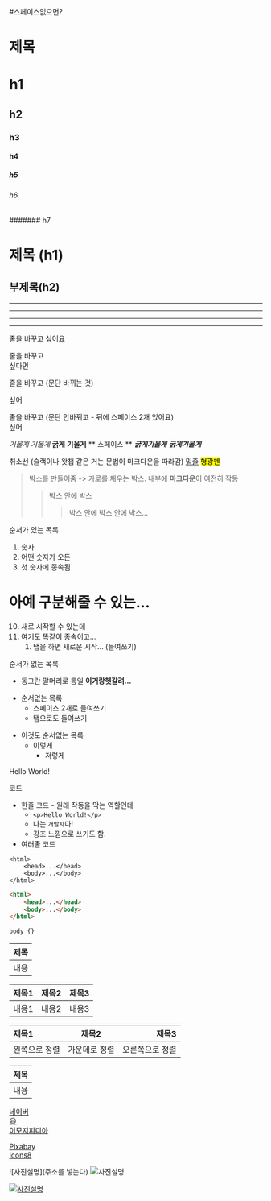 #스페이스없으면?
# 제목
# h1
## h2
### h3
#### h4
##### h5
###### h6
####### h7

제목 (h1)
========

부제목(h2)
--------

<hr>

***
---
___

줄을 바꾸고
싶어요

줄을 바꾸고<br>
싶다면

줄을 바꾸고 (문단 바뀌는 것)

싶어

줄을 바꾸고 (문단 안바뀌고 - 뒤에 스페이스 2개 있어요)  
싶어

*기울게* _기울게_
**굵게** __기울게__
** 스페이스 **
***굵게기울게*** ___굵게기울게___

~~취소선~~ (슬랙이나 왓챕 같은 거는 문법이 마크다운을 따라감)
<u>밑줄</u> <mark>형광펜</mark>

> 박스를 만들어줌 -> 가로를 채우는 박스. 내부에 **마크다운**이 여전히 작동
> > 박스 안에 박스
> > > 박스 안에 박스 안에 박스...
<!-- 이건 주석인데 참고로 인용문 마크다운은 한계가 없답니다 근데 줄바꿈으로 인해서 모양이 안예쁨 -->

<!--  <ol> <ul> -->
순서가 있는 목록
1. 숫자
0. 어떤 숫자가 오든
99. 첫 숫자에 종속됨
# 아예 구분해줄 수 있는...
10. 새로 시작할 수 있는데
1. 여기도 똑같이 종속이고...
    1. 탭을 하면 새로운 시작... (들여쓰기)

순서가 없는 목록
* 동그란 말머리로 통일 **이거랑헷갈려...**
- 순서없는 목록
    - 스페이스 2개로 들여쓰기
    - 탭으로도 들여쓰기
+ 이것도 순서없는 목록
  - 이렇게
    - 저렇게

<p>Hello World!</p>

코드
* 한줄 코드 - 원래 작동을 막는 역할인데
    * `<p>Hello World!</p>`
    * 나는 `개발자`다!
    * 강조 느낌으로 쓰기도 함.
* 여러줄 코드
```
<html>
    <head>...</head>
    <body>...</body>
</html>
```
```html
<html>
    <head>...</head>
    <body>...</body>
</html>
```
```css
body {}
```

|제목|
|-|
|내용|

|제목1|제목2|제목3|
|----|-----|-----|
|내용1|내용2|내용3|

|제목1|제목2|제목3|
|:---|:---:|----:|
|왼쪽으로 정렬|가운데로 정렬|오른쪽으로 정렬|

<div align="center">

|제목|
|-|
|내용|

</div>

[네이버](https://naver.com)  
[😃](https://naver.com)  
[이모지피디아](https://emojipedia.org/)  

[Pixabay](https://pixabay.com/)  
[Icons8](https://icons8.com/)  

![사진설명](주소를 넣는다)
![사진설명](https://ouch-cdn2.icons8.com/PF9ASKqDoJDwV_jQb91fYx6Ny5DaksF0yYhzo7Xf2wQ/rs:fit:368:473/czM6Ly9pY29uczgu/b3VjaC1wcm9kLmFz/c2V0cy9zdmcvMzA1/Lzk2ZDZhMWQyLWRi/YTItNGQ5Ny05ZGE2/LTIyNDY1OTE1MWU2/MS5zdmc.png)

[![사진설명](https://ouch-cdn2.icons8.com/PF9ASKqDoJDwV_jQb91fYx6Ny5DaksF0yYhzo7Xf2wQ/rs:fit:368:473/czM6Ly9pY29uczgu/b3VjaC1wcm9kLmFz/c2V0cy9zdmcvMzA1/Lzk2ZDZhMWQyLWRi/YTItNGQ5Ny05ZGE2/LTIyNDY1OTE1MWU2/MS5zdmc.png)](https://google.com)